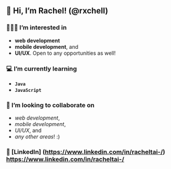 ## 👋 Hi, I’m Rachel! (@rxchell)

### 👩🏻‍💻 I’m interested in 
- **web development**
- **mobile development**, and
- **UI/UX**.
Open to any opportunities as well!

### 💻 I’m currently learning 
- **`Java`** 
- **`JavaScript`**
  
### 💞️ I’m looking to collaborate on 
- _web development_,
- _mobile development_,
- _UI/UX_, and
- _any other areas_! :) 

### 💬 [LinkedIn] (https://www.linkedin.com/in/racheltai-/) https://www.linkedin.com/in/racheltai-/

<!---
rxchell/rxchell is a ✨ special ✨ repository because its `README.md` (this file) appears on your GitHub profile.
You can click the Preview link to take a look at your changes.
--->

